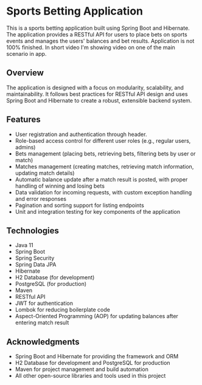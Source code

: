 # Sports Betting Application

This is a sports betting application built using Spring Boot and Hibernate. The application provides a RESTful API for users to place bets on sports events and manages the users' balances and bet results. 
Application is not 100% finished. In short video I'm showing video on one of the main scenario in app.

## Overview

The application is designed with a focus on modularity, scalability, and maintainability. It follows best practices for RESTful API design and uses Spring Boot and Hibernate to create a robust, extensible backend system.

## Features

- User registration and authentication through header.
- Role-based access control for different user roles (e.g., regular users, admins)
- Bets management (placing bets, retrieving bets, filtering bets by user or match)
- Matches management (creating matches, retrieving match information, updating match details)
- Automatic balance update after a match result is posted, with proper handling of winning and losing bets
- Data validation for incoming requests, with custom exception handling and error responses
- Pagination and sorting support for listing endpoints
- Unit and integration testing for key components of the application

## Technologies

- Java 11
- Spring Boot
- Spring Security
- Spring Data JPA
- Hibernate
- H2 Database (for development)
- PostgreSQL (for production)
- Maven
- RESTful API
- JWT for authentication
- Lombok for reducing boilerplate code
- Aspect-Oriented Programming (AOP) for updating balances after entering match result

## Acknowledgments

- Spring Boot and Hibernate for providing the framework and ORM
- H2 Database for development and PostgreSQL for production
- Maven for project management and build automation
- All other open-source libraries and tools used in this project
